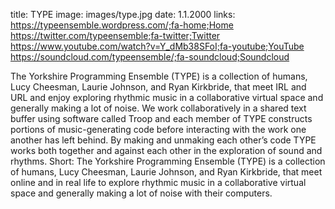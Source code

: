 title: TYPE
image: images/type.jpg
date: 1.1.2000
links: https://typeensemble.wordpress.com/;fa-home;Home
       https://twitter.com/typeensemble;fa-twitter;Twitter
       https://www.youtube.com/watch?v=Y_dMb38SFoI;fa-youtube;YouTube
       https://soundcloud.com/typeensemble/;fa-soundcloud;Soundcloud

The Yorkshire Programming Ensemble (TYPE) is a collection of humans, Lucy Cheesman, Laurie Johnson, and Ryan Kirkbride, that meet IRL and URL and enjoy exploring rhythmic music in a collaborative virtual space and generally making a lot of noise. We work collaboratively in a shared text buffer using software called Troop and each member of TYPE constructs portions of music-generating code before interacting with the work one another has left behind. By making and unmaking each other’s code TYPE works both together and against each other in the exploration of sound and rhythms. Short: The Yorkshire Programming Ensemble (TYPE) is a collection of humans, Lucy Cheesman, Laurie Johnson, and Ryan Kirkbride, that meet online and in real life to explore rhythmic music in a collaborative virtual space and generally making a lot of noise with their computers.
